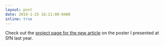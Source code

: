 ```yaml
---
layout: post
date: 2019-1-25 16:11:00-0400
inline: true
---
```


Check out the <a href='http://ewinapun.tk/projects'>project page for the new article</a> on the poster I presented at SfN last year.
